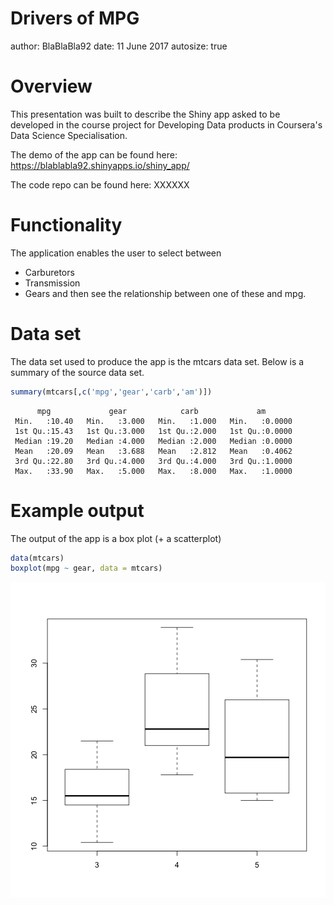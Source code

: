 Drivers of MPG
========================================================
author: BlaBlaBla92
date: 11 June 2017
autosize: true

Overview
========================================================

This presentation was built to describe the Shiny app asked to be developed in the course project for Developing Data products in Coursera's Data Science Specialisation.

The demo of the app can be found here: https://blablabla92.shinyapps.io/shiny_app/

The code repo can be found here: XXXXXX

Functionality
========================================================
The application enables the user to select between
- Carburetors
- Transmission
- Gears
and then see the relationship between one of these and mpg.

Data set
========================================================
The data set used to produce the app is the mtcars data set. Below is a summary of the source data set.


```r
summary(mtcars[,c('mpg','gear','carb','am')])
```

```
      mpg             gear            carb             am        
 Min.   :10.40   Min.   :3.000   Min.   :1.000   Min.   :0.0000  
 1st Qu.:15.43   1st Qu.:3.000   1st Qu.:2.000   1st Qu.:0.0000  
 Median :19.20   Median :4.000   Median :2.000   Median :0.0000  
 Mean   :20.09   Mean   :3.688   Mean   :2.812   Mean   :0.4062  
 3rd Qu.:22.80   3rd Qu.:4.000   3rd Qu.:4.000   3rd Qu.:1.0000  
 Max.   :33.90   Max.   :5.000   Max.   :8.000   Max.   :1.0000  
```

Example output
========================================================
The output of the app is a box plot (+ a scatterplot)

```r
data(mtcars)
boxplot(mpg ~ gear, data = mtcars)
```

![plot of chunk unnamed-chunk-2](shiny_app_presentation-figure/unnamed-chunk-2-1.png)
```
